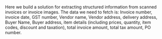 Here we build a solution for extracting structured information from scanned invoices or invoice images. 
The data we need to fetch is:
Invoice number, invoice date, GST number, Vendor name, Vendor address, delivery address, 
Buyer Name, Buyer address, item details (including prices, quantity, item codes, discount and taxation), 
total invoice amount, total tax amount, PO number.
